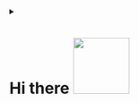 <details><summary>
<h1>Hi there <img src="https://media.giphy.com/media/MHia4pcE4RYf49KbVC/giphy.gif" width="100">
  
</h1></summary><br>
<h1><img src="https://gifdb.com/images/high/yo-child-luffy-r185fas1ytgepv89.gif" height="400"/></h1>

<h4>My self Captain D. Ezio 😉</h4>
<h4>I am currently 19 y.o.😇</h4>
<h4>You can use a pronoun for me he/him/his😌</h4>
<h4>Currently at <a href="https://github.com/Gojo-Bots">Gojo-Bots</a>:grinning:</h4>
<h4>Trying to learn things🤓</h4>
<hr>

<details><summary><h2>Tech Stack 💻:</h2></summary>
<img src="https://img.shields.io/badge/python-3670A0?style=for-the-badge&logo=python&logoColor=ffdd54" alt="Python"> <img src="https://img.shields.io/badge/css3-%231572B6.svg?style=for-the-badge&logo=css3&logoColor=white" alt="CSS"> <img src="https://img.shields.io/badge/c-%2300599C.svg?style=for-the-badge&logo=c&logoColor=white" alt="c"> <img src="https://img.shields.io/badge/c++-%2300599C.svg?style=for-the-badge&logo=c%2B%2B&logoColor=white" alt="cpp"> <img src="https://img.shields.io/badge/html5-%23E34F26.svg?style=for-the-badge&logo=html5&logoColor=white" alt="HTML"> <img src="https://img.shields.io/badge/javascript-%23323330.svg?style=for-the-badge&logo=javascript&logoColor=%23F7DF1E"alt="js"> <img src="https://img.shields.io/badge/markdown-%23000000.svg?style=for-the-badge&logo=markdown&logoColor=white" alt="markdown"> <img src="https://img.shields.io/badge/bash_script-%23121011.svg?style=for-the-badge&logo=gnu-bash&logoColor=white" alt="bash"> <img src="https://img.shields.io/badge/Visual%20Studio%20Code-0078d7.svg?style=for-the-badge&logo=visual-studio-code&logoColor=white" alt="vscode"> <img src="https://img.shields.io/badge/Notepad++-90E59A.svg?style=for-the-badge&logo=notepad%2b%2b&logoColor=black" alt="notepad++"> <img src="https://img.shields.io/badge/heroku-%23430098.svg?style=for-the-badge&logo=heroku&logoColor=white" alt="heroku"> <img src="https://img.shields.io/badge/tailwindcss-%2338B2AC.svg?style=for-the-badge&logo=tailwind-css&logoColor=white" alt="tailwind"> <img src="https://img.shields.io/badge/Poetry-%233B82F6.svg?style=for-the-badge&logo=poetry&logoColor=0B3D8D" alt="poetry"> <img src="https://img.shields.io/badge/jinja-white.svg?style=for-the-badge&logo=jinja&logoColor=black" alt="jinja"> <img src="https://img.shields.io/badge/FastAPI-005571?style=for-the-badge&logo=fastapi" alt="fastapi"> <img src="https://img.shields.io/badge/django-%23092E20.svg?style=for-the-badge&logo=django&logoColor=white" alt="Django"> <img src="https://img.shields.io/badge/flask-%23000.svg?style=for-the-badge&logo=flask&logoColor=white" alt="Flask"> <img src="https://img.shields.io/badge/MongoDB-%234ea94b.svg?style=for-the-badge&logo=mongodb&logoColor=white" alt="MongoDb"> <img src="https://img.shields.io/badge/mysql-4479A1.svg?style=for-the-badge&logo=mysql&logoColor=white" alt="Mysql">
</details>

<hr>
<!--Connect with me-->
<details><summary><h2>Connect with me :speech_balloon:</h2></summary><br>
<h3><img src="https://media.giphy.com/media/nlZ48YxovyJZCHX9gv/giphy.gif" /></h3>
<p>
    
  <b>In case if you want to reach out to me about anything, be it some doubt or just to hangout and talk ☺️</b>
</br>
  <b>All the contact methods provided are provided in the proper priority according to me. It'll take more time to get a reply as you move down.</b>
</br>
  
  <a href="https://telegram.dog/iamgojoof6eyes"><img src="https://img.shields.io/badge/Telegram-2CA5E0?style=for-the-badge&amp;logo=telegram&amp;logoColor=white" alt="Telegram"></a>
</br>
</br>

  <a href="https://www.instagram.com/iamgojoof6eyes/"><img src="https://img.shields.io/badge/Instagram-E4405F?style=for-the-badge&logo=instagram&logoColor=white" alt="Instagram"></a>
</br>
</br>
    
  <a href="https://twitter.com/iamgojoof6eyes"><img src="https://img.shields.io/badge/Twitter-%231DA1F2.svg?style=for-the-badge&logo=Twitter&logoColor=white" alt="Twitter"></a>
</br>
</br>

  <a href="https://dev.to/iamgojoof6eyes"><img src="https://img.shields.io/badge/dev.to-0A0A0A?style=for-the-badge&logo=dev.to&logoColor=white" alt="Reddit">
</br>
</br>

  <a href="mailto:iamgojoof6eyes@gmail.com"><img src="https://img.shields.io/badge/Gmail-D14836?style=for-the-badge&logo=gmail&logoColor=white" alt="E-mail"></a>
</br>
</br>

  <a href="https://www.reddit.com/user/iamgojoof6eyes"><img src="https://img.shields.io/badge/Reddit-%23FF4500.svg?style=for-the-badge&logo=Reddit&logoColor=white" alt="Reddit">
</br>

</p>
</details>
<hr>

<!--Profile views-->
<details><summary><h2>Stalkers and views 🤓</h2></summary><br>


<h3><img src="https://media.giphy.com/media/7OTuu0E79xXETNZbD1/giphy.gif" /></h3>

<p>
    <a herf="https://github.com/iamgojoof6eyes"><img src="https://komarev.com/ghpvc/?username=iamgojoof6eyes&label=Profile%20views" alt="Views">
</a></br></br>
   <a href="https://hits.seeyoufarm.com"><img src="https://hits.seeyoufarm.com/api/count/incr/badge.svg?url=https%3A%2F%2Fgithub.com%2Fiamgojoof6eyes&count_bg=%2379C83D&title_bg=%230084FF&icon=arduino.svg&icon_color=%2300FF20&title=Stalks&edge_flat=false" alt="Stalks"></a></br></br>

</p>

</details>

<hr>
<!--Personal stats-->
<details><summary><h2>My Stats 😉</h2></summary><br>


<h3><img src="https://media.giphy.com/media/v1.Y2lkPTc5MGI3NjExYzExMmxtOTVmNTgzbWNiZ29zcHJjMGh6encxYzFxemhzc3Aza3VqeiZlcD12MV9pbnRlcm5hbF9naWZfYnlfaWQmY3Q9Zw/JJMMbPTecaqdUJaPic/giphy.gif" /></h3>

<p>
  <a><img src="https://github-readme-stats.vercel.app/api?username=iamgojoof6eyes&count_private=true&show_icons=true&include_all_commits=true&bg_color=000000&icon_color=ff3300&text_color=e60000&title_color=cc3300&border_color=ff0000" alt="Stats"></a></br></br>
   <a herf="https://git.io/streak-stats"><img src="https://github-readme-streak-stats.herokuapp.com?user=iamgojoof6eyes&count_private=true&include_all_commits=true&theme=highcontrast&sideNums=DD0000&background=000000&border=DD2727&stroke=DD6316&ring=FF7D12&currStreakNum=FFBD05&dates=FFD500&sideLabels=FF851A" alt="Streaks"></a></br></br>
   <a herf="https://github.com/iamgojoof6eyes/github-profile-trophy"><img src="https://github-profile-trophy.vercel.app/?username=iamgojoof6eyes&count_private=true&include_all_commits=true&theme=onedark" alt="Trophies"></a></br></br>
   <a><img src="https://github-readme-stats.vercel.app/api/top-langs/?username=iamgojoof6eyes&theme=radical&layout=compact" alt="Language"></a></br></br>
   <a herf="https://guthub.com/iamgojoof6eyes"><img src="https://github-readme-activity-graph.vercel.app/graph?username=iamgojoof6eyes&bg_color=000000&color=ff6a00&line=ff0000&point=ff5500&hide_border=true&area=true&area_color=ff6161" alt="Graph"></a></br></br>

</p>

</details>


<hr>
<!--Recent activities-->
<details><summary><h2>Recent activities 💻</h2></summary><br>
  
<!--START_SECTION:activity-->

<!--END_SECTION:activity-->

</details>

<hr>

<details><summary><h2>Type of coder 👨‍💻</h2></summary><br>



<!--START_SECTION:waka-->
![Code Time](http://img.shields.io/badge/Code%20Time-383%20hrs%2038%20mins-blue)

![Lines of code](https://img.shields.io/badge/From%20Hello%20World%20I%27ve%20Written-766.6%20thousand%20lines%20of%20code-blue)

**🐱 My GitHub Data** 

> 📦 8.2 kB Used in GitHub's Storage 
 > 
> 🏆 65 Contributions in the Year 2025
 > 
> 🚫 Not Opted to Hire
 > 
> 📜 44 Public Repositories 
 > 
> 🔑 13 Private Repositories 
 > 
**I'm an Early 🐤** 

```text
🌞 Morning                1313 commits        ⬛⬛⬛⬜⬜⬜⬜⬜⬜⬜⬜⬜⬜⬜⬜⬜⬜⬜⬜⬜⬜⬜⬜⬜⬜   12.48 % 
🌆 Daytime                4120 commits        ⬛⬛⬛⬛⬛⬛⬛⬛⬛⬛⬜⬜⬜⬜⬜⬜⬜⬜⬜⬜⬜⬜⬜⬜⬜   39.17 % 
🌃 Evening                4654 commits        ⬛⬛⬛⬛⬛⬛⬛⬛⬛⬛⬛⬜⬜⬜⬜⬜⬜⬜⬜⬜⬜⬜⬜⬜⬜   44.25 % 
🌙 Night                  431 commits         ⬛⬜⬜⬜⬜⬜⬜⬜⬜⬜⬜⬜⬜⬜⬜⬜⬜⬜⬜⬜⬜⬜⬜⬜⬜   04.10 % 
```
📅 **I'm Most Productive on Thursday** 

```text
Monday                   1320 commits        ⬛⬛⬛⬜⬜⬜⬜⬜⬜⬜⬜⬜⬜⬜⬜⬜⬜⬜⬜⬜⬜⬜⬜⬜⬜   12.55 % 
Tuesday                  1279 commits        ⬛⬛⬛⬜⬜⬜⬜⬜⬜⬜⬜⬜⬜⬜⬜⬜⬜⬜⬜⬜⬜⬜⬜⬜⬜   12.16 % 
Wednesday                1060 commits        ⬛⬛⬛⬜⬜⬜⬜⬜⬜⬜⬜⬜⬜⬜⬜⬜⬜⬜⬜⬜⬜⬜⬜⬜⬜   10.08 % 
Thursday                 1966 commits        ⬛⬛⬛⬛⬛⬜⬜⬜⬜⬜⬜⬜⬜⬜⬜⬜⬜⬜⬜⬜⬜⬜⬜⬜⬜   18.69 % 
Friday                   1914 commits        ⬛⬛⬛⬛⬛⬜⬜⬜⬜⬜⬜⬜⬜⬜⬜⬜⬜⬜⬜⬜⬜⬜⬜⬜⬜   18.20 % 
Saturday                 1229 commits        ⬛⬛⬛⬜⬜⬜⬜⬜⬜⬜⬜⬜⬜⬜⬜⬜⬜⬜⬜⬜⬜⬜⬜⬜⬜   11.68 % 
Sunday                   1750 commits        ⬛⬛⬛⬛⬜⬜⬜⬜⬜⬜⬜⬜⬜⬜⬜⬜⬜⬜⬜⬜⬜⬜⬜⬜⬜   16.64 % 
```


📊 **This Week I Spent My Time On** 

```text
🕑︎ Time Zone: Asia/Kolkata

💬 Programming Languages: 
No Activity Tracked This Week

🔥 Editors: 
No Activity Tracked This Week

🐱‍💻 Projects: 
No Activity Tracked This Week

💻 Operating System: 
No Activity Tracked This Week
```

**I Mostly Code in Python** 

```text
Python                   38 repos            ⬛⬛⬛⬛⬛⬛⬛⬛⬛⬛⬛⬛⬛⬛⬛⬛⬛⬛⬛⬛⬛⬛⬛⬛⬜   95.00 % 
CSS                      1 repo              ⬛⬜⬜⬜⬜⬜⬜⬜⬜⬜⬜⬜⬜⬜⬜⬜⬜⬜⬜⬜⬜⬜⬜⬜⬜   02.50 % 
C                        1 repo              ⬛⬜⬜⬜⬜⬜⬜⬜⬜⬜⬜⬜⬜⬜⬜⬜⬜⬜⬜⬜⬜⬜⬜⬜⬜   02.50 % 
```




 Last Updated on 03/03/2025 18:44:10 UTC
<!--END_SECTION:waka-->

### **These Readme stats are generated using github action [awesome-readme-stats](https://github.com/anmol098/waka-readme-stats)**

</details>

<hr>
<!--Summary-->
<details><summary><h2>In nutshell 🤏</h2></summary><br>

[![GitHub Trends SVG](https://api.githubtrends.io/user/svg/iamgojoof6eyes/repos?time_range=one_year&include_private=True&group=private&theme=dark)](https://www.githubtrends.io/wrapped/iamgojoof6eyes)

[To see more](https://www.githubtrends.io/wrapped/iamgojoof6eyes)

</details>

<hr>
<img src="https://quotes-github-readme.vercel.app/api?type=horizontal&theme=dark" alt="quote">
<!--Syonara-->
<h1><b>K</b><img src="https://qph.cf2.quoracdn.net/main-qimg-90d0f4ff1944f9e15ed9338f8087a371" alt="Thanks gif"/></h1>

<h1><b><i>SEE YOU IN HELL </b></i><img src="https://media.giphy.com/media/v1.Y2lkPTc5MGI3NjExdTFuZThuemFrczltMXA2YXN3b3h4ZjZoN2xuMjNleG5jeHA0ZTRncCZlcD12MV9pbnRlcm5hbF9naWZfYnlfaWQmY3Q9Zw/iHK7QutQNRFVrslg27/giphy.gif" width="90"></h1>
  
<h1><img src="https://media.giphy.com/media/v1.Y2lkPTc5MGI3NjExMTA3bjllemR1YWJ2dTA5bzd6Zmg0MGMxem52eWp1N2J1amw3bDYwcyZlcD12MV9pbnRlcm5hbF9naWZfYnlfaWQmY3Q9Zw/cw7V0tYgJdjNu03pUE/giphy.gif"></h1>

</details>
